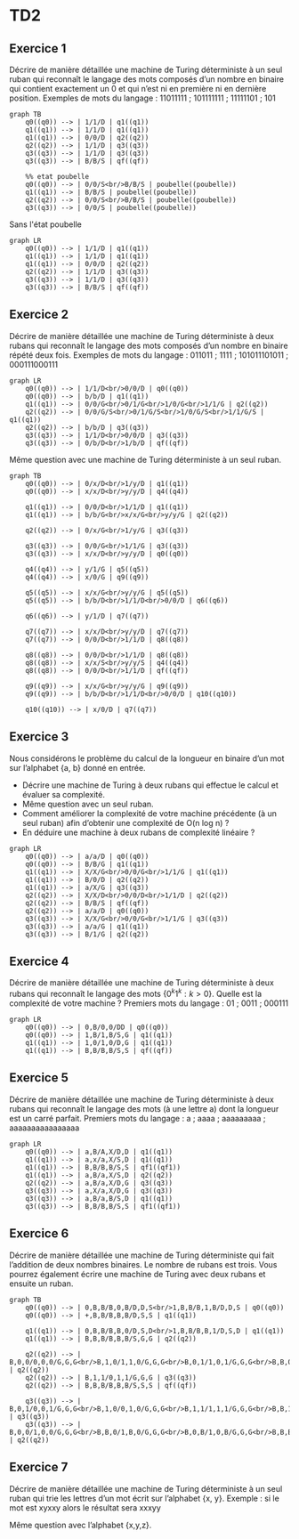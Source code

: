 # TD2

## Exercice 1

Décrire de manière détaillée une machine de Turing déterministe à un seul ruban qui
reconnaît le langage des mots composés d’un nombre en binaire qui contient exactement un
0 et qui n’est ni en première ni en dernière position.
Exemples de mots du langage : 11011111 ; 101111111 ; 11111101 ; 101

```mermaid
graph TB
    q0((q0)) --> | 1/1/D | q1((q1))
    q1((q1)) --> | 1/1/D | q1((q1))
    q1((q1)) --> | 0/0/D | q2((q2))
    q2((q2)) --> | 1/1/D | q3((q3))
    q3((q3)) --> | 1/1/D | q3((q3))
    q3((q3)) --> | B/B/S | qf((qf))

    %% etat poubelle
    q0((q0)) --> | 0/0/S<br/>B/B/S | poubelle((poubelle))
    q1((q1)) --> | B/B/S | poubelle((poubelle))
    q2((q2)) --> | 0/0/S<br/>B/B/S | poubelle((poubelle))
    q3((q3)) --> | 0/0/S | poubelle((poubelle))
```

Sans l'état poubelle

```mermaid
graph LR
    q0((q0)) --> | 1/1/D | q1((q1))
    q1((q1)) --> | 1/1/D | q1((q1))
    q1((q1)) --> | 0/0/D | q2((q2))
    q2((q2)) --> | 1/1/D | q3((q3))
    q3((q3)) --> | 1/1/D | q3((q3))
    q3((q3)) --> | B/B/S | qf((qf))
```

## Exercice 2

Décrire de manière détaillée une machine de Turing déterministe à deux rubans qui reconnaît
le langage des mots composés d’un nombre en binaire répété deux fois.
Exemples de mots du langage : 011011 ; 1111 ; 101011101011 ; 000111000111

```mermaid
graph LR
    q0((q0)) --> | 1/1/D<br/>0/0/D | q0((q0))
    q0((q0)) --> | b/b/D | q1((q1))
    q1((q1)) --> | 0/0/G<br/>0/1/G<br/>1/0/G<br/>1/1/G | q2((q2))
    q2((q2)) --> | 0/0/G/S<br/>0/1/G/S<br/>1/0/G/S<br/>1/1/G/S | q1((q1))
    q2((q2)) --> | b/b/D | q3((q3))
    q3((q3)) --> | 1/1/D<br/>0/0/D | q3((q3))
    q3((q3)) --> | 0/b/D<br/>1/b/D | qf((qf))
```

Même question avec une machine de Turing déterministe à un seul ruban.

```mermaid
graph TB
    q0((q0)) --> | 0/x/D<br/>1/y/D | q1((q1))
    q0((q0)) --> | x/x/D<br/>y/y/D | q4((q4))

    q1((q1)) --> | 0/0/D<br/>1/1/D | q1((q1))
    q1((q1)) --> | b/b/G<br/>x/x/G<br/>y/y/G | q2((q2))

    q2((q2)) --> | 0/x/G<br/>1/y/G | q3((q3))

    q3((q3)) --> | 0/0/G<br/>1/1/G | q3((q3))
    q3((q3)) --> | x/x/D<br/>y/y/D | q0((q0))

    q4((q4)) --> | y/1/G | q5((q5))
    q4((q4)) --> | x/0/G | q9((q9))

    q5((q5)) --> | x/x/G<br/>y/y/G | q5((q5))
    q5((q5)) --> | b/b/D<br/>1/1/D<br/>0/0/D | q6((q6))

    q6((q6)) --> | y/1/D | q7((q7))

    q7((q7)) --> | x/x/D<br/>y/y/D | q7((q7))
    q7((q7)) --> | 0/0/D<br/>1/1/D | q8((q8))

    q8((q8)) --> | 0/0/D<br/>1/1/D | q8((q8))
    q8((q8)) --> | x/x/S<br/>y/y/S | q4((q4))
    q8((q8)) --> | 0/0/D<br/>1/1/D | qf((qf))

    q9((q9)) --> | x/x/G<br/>y/y/G | q9((q9))
    q9((q9)) --> | b/b/D<br/>1/1/D<br/>0/0/D | q10((q10))

    q10((q10)) --> | x/0/D | q7((q7))
```

## Exercice 3

Nous considérons le problème du calcul de la longueur en binaire d’un mot sur l’alphabet {a, b}
donné en entrée.

- Décrire une machine de Turing à deux rubans qui effectue le calcul et évaluer sa
  complexité.
- Même question avec un seul ruban.
- Comment améliorer la complexité de votre machine précédente (à un seul ruban) afin
  d’obtenir une complexité de O(n log n) ?
- En déduire une machine à deux rubans de complexité linéaire ?

```mermaid
graph LR
    q0((q0)) --> | a/a/D | q0((q0))
    q0((q0)) --> | B/B/G | q1((q1))
    q1((q1)) --> | X/X/G<br/>0/0/G<br/>1/1/G | q1((q1))
    q1((q1)) --> | B/0/D | q2((q2))
    q1((q1)) --> | a/X/G | q3((q3))
    q2((q2)) --> | X/X/D<br/>0/0/D<br/>1/1/D | q2((q2))
    q2((q2)) --> | B/B/S | qf((qf))
    q2((q2)) --> | a/a/D | q0((q0))
    q3((q3)) --> | X/X/G<br/>0/0/G<br/>1/1/G | q3((q3))
    q3((q3)) --> | a/a/G | q1((q1))
    q3((q3)) --> | B/1/G | q2((q2))
```

## Exercice 4

Décrire de manière détaillée une machine de Turing déterministe à deux rubans qui reconnaît
le langage des mots $\{0^k1^k : k > 0\}$. Quelle est la complexité de votre machine ?
Premiers mots du langage : 01 ; 0011 ; 000111

```mermaid
graph LR
    q0((q0)) --> | 0,B/0,0/DD | q0((q0))
    q0((q0)) --> | 1,B/1,B/S,G | q1((q1))
    q1((q1)) --> | 1,0/1,0/D,G | q1((q1))
    q1((q1)) --> | B,B/B,B/S,S | qf((qf))
```

## Exercice 5

Décrire de manière détaillée une machine de Turing déterministe à deux rubans qui reconnaît
le langage des mots (à une lettre a)  dont la longueur est un carré parfait.
Premiers mots du langage : a ; aaaa ; aaaaaaaaa ; aaaaaaaaaaaaaaaa

```mermaid
graph LR
    q0((q0)) --> | a,B/A,X/D,D | q1((q1))
    q1((q1)) --> | a,x/a,X/S,D | q1((q1))
    q1((q1)) --> | B,B/B,B/S,S | qf1((qf1))
    q1((q1)) --> | a,B/a,X/S,D | q2((q2))
    q2((q2)) --> | a,B/a,X/D,G | q3((q3))
    q3((q3)) --> | a,X/a,X/D,G | q3((q3))
    q3((q3)) --> | a,B/a,B/S,D | q1((q1))
    q3((q3)) --> | B,B/B,B/S,S | qf1((qf1))
```

## Exercice 6

Décrire de manière détaillée une machine de Turing déterministe qui fait l’addition de deux
nombres binaires. Le nombre de rubans est trois. Vous pourrez également écrire une machine
de Turing avec deux rubans et ensuite un ruban.

```mermaid
graph TB
    q0((q0)) --> | 0,B,B/B,0,B/D,D,S<br/>1,B,B/B,1,B/D,D,S | q0((q0))
    q0((q0)) --> | +,B,B/B,B,B/D,S,S | q1((q1))

    q1((q1)) --> | 0,B,B/B,B,0/D,S,D<br/>1,B,B/B,B,1/D,S,D | q1((q1))
    q1((q1)) --> | B,B,B/B,B,B/S,G,G | q2((q2))
    
    q2((q2)) --> | B,0,0/0,0,0/G,G,G<br/>B,1,0/1,1,0/G,G,G<br/>B,0,1/1,0,1/G,G,G<br/>B,B,0/0,B,0/G,G,G<br/>B,0,B/0,0,B/G,G,G<br/>B,B,1/1,B,1/G,G,G<br/>B,B,1/1,B,1/G,G,G<br/>B,1,B/1,1,B/G,G,G | q2((q2))
    q2((q2)) --> | B,1,1/0,1,1/G,G,G | q3((q3))
    q2((q2)) --> | B,B,B/B,B,B/S,S,S | qf((qf))

    q3((q3)) --> | B,0,1/0,0,1/G,G,G<br/>B,1,0/0,1,0/G,G,G<br/>B,1,1/1,1,1/G,G,G<br/>B,B,1/0,B,1/G,G,G<br/>B,1,B/0,1,B/G,G,G | q3((q3))
    q3((q3)) --> | B,0,0/1,0,0/G,G,G<br/>B,B,0/1,B,0/G,G,G<br/>B,0,B/1,0,B/G,G,G<br/>B,B,B/1,B,B/G,G,G | q2((q2))
```

## Exercice 7

Décrire de manière détaillée une machine de Turing déterministe à un seul ruban qui trie les
lettres d’un mot écrit sur l’alphabet {x, y}.
Exemple : si le mot est xyxxy alors le résultat sera xxxyy

Même question avec l’alphabet {x,y,z}.
